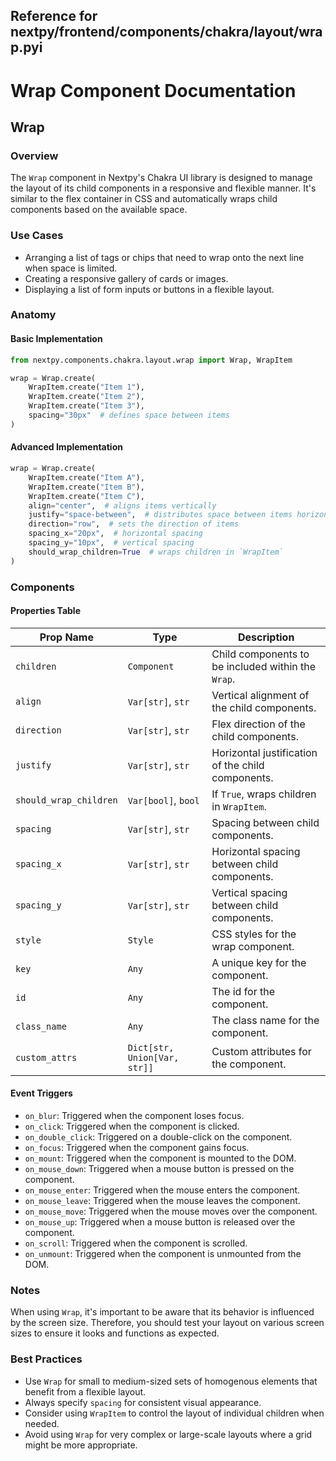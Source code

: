 ##  Reference for nextpy/frontend/components/chakra/layout/wrap.pyi

# Wrap Component Documentation

## Wrap

### Overview

The `Wrap` component in Nextpy's Chakra UI library is designed to manage the layout of its child components in a responsive and flexible manner. It's similar to the flex container in CSS and automatically wraps child components based on the available space.

### Use Cases

- Arranging a list of tags or chips that need to wrap onto the next line when space is limited.
- Creating a responsive gallery of cards or images.
- Displaying a list of form inputs or buttons in a flexible layout.

### Anatomy

#### Basic Implementation

```python
from nextpy.components.chakra.layout.wrap import Wrap, WrapItem

wrap = Wrap.create(
    WrapItem.create("Item 1"),
    WrapItem.create("Item 2"),
    WrapItem.create("Item 3"),
    spacing="30px"  # defines space between items
)
```

#### Advanced Implementation

```python
wrap = Wrap.create(
    WrapItem.create("Item A"),
    WrapItem.create("Item B"),
    WrapItem.create("Item C"),
    align="center",  # aligns items vertically
    justify="space-between",  # distributes space between items horizontally
    direction="row",  # sets the direction of items
    spacing_x="20px",  # horizontal spacing
    spacing_y="10px",  # vertical spacing
    should_wrap_children=True  # wraps children in `WrapItem`
)
```

### Components

#### Properties Table

| Prop Name             | Type                    | Description                                         |
|-----------------------|-------------------------|-----------------------------------------------------|
| `children`            | `Component`             | Child components to be included within the `Wrap`.  |
| `align`               | `Var[str]`, `str`       | Vertical alignment of the child components.         |
| `direction`           | `Var[str]`, `str`       | Flex direction of the child components.             |
| `justify`             | `Var[str]`, `str`       | Horizontal justification of the child components.   |
| `should_wrap_children`| `Var[bool]`, `bool`     | If `True`, wraps children in `WrapItem`.            |
| `spacing`             | `Var[str]`, `str`       | Spacing between child components.                   |
| `spacing_x`           | `Var[str]`, `str`       | Horizontal spacing between child components.        |
| `spacing_y`           | `Var[str]`, `str`       | Vertical spacing between child components.          |
| `style`               | `Style`                 | CSS styles for the wrap component.                  |
| `key`                 | `Any`                   | A unique key for the component.                     |
| `id`                  | `Any`                   | The id for the component.                           |
| `class_name`          | `Any`                   | The class name for the component.                   |
| `custom_attrs`        | `Dict[str, Union[Var, str]]` | Custom attributes for the component.          |

#### Event Triggers

- `on_blur`: Triggered when the component loses focus.
- `on_click`: Triggered when the component is clicked.
- `on_double_click`: Triggered on a double-click on the component.
- `on_focus`: Triggered when the component gains focus.
- `on_mount`: Triggered when the component is mounted to the DOM.
- `on_mouse_down`: Triggered when a mouse button is pressed on the component.
- `on_mouse_enter`: Triggered when the mouse enters the component.
- `on_mouse_leave`: Triggered when the mouse leaves the component.
- `on_mouse_move`: Triggered when the mouse moves over the component.
- `on_mouse_up`: Triggered when a mouse button is released over the component.
- `on_scroll`: Triggered when the component is scrolled.
- `on_unmount`: Triggered when the component is unmounted from the DOM.

### Notes

When using `Wrap`, it's important to be aware that its behavior is influenced by the screen size. Therefore, you should test your layout on various screen sizes to ensure it looks and functions as expected.

### Best Practices

- Use `Wrap` for small to medium-sized sets of homogenous elements that benefit from a flexible layout.
- Always specify `spacing` for consistent visual appearance.
- Consider using `WrapItem` to control the layout of individual children when needed.
- Avoid using `Wrap` for very complex or large-scale layouts where a grid might be more appropriate.